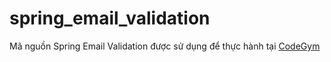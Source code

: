 # spring_email_validation
Mã nguồn Spring Email Validation được sử dụng để thực hành tại [CodeGym](https://codegym.vn)